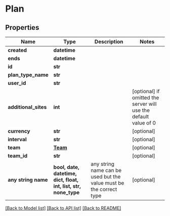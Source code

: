 # Plan


## Properties
Name | Type | Description | Notes
------------ | ------------- | ------------- | -------------
**created** | **datetime** |  | 
**ends** | **datetime** |  | 
**id** | **str** |  | 
**plan_type_name** | **str** |  | 
**user_id** | **str** |  | 
**additional_sites** | **int** |  | [optional]  if omitted the server will use the default value of 0
**currency** | **str** |  | [optional] 
**interval** | **str** |  | [optional] 
**team** | [**Team**](Team.md) |  | [optional] 
**team_id** | **str** |  | [optional] 
**any string name** | **bool, date, datetime, dict, float, int, list, str, none_type** | any string name can be used but the value must be the correct type | [optional]

[[Back to Model list]](../README.md#documentation-for-models) [[Back to API list]](../README.md#documentation-for-api-endpoints) [[Back to README]](../README.md)



